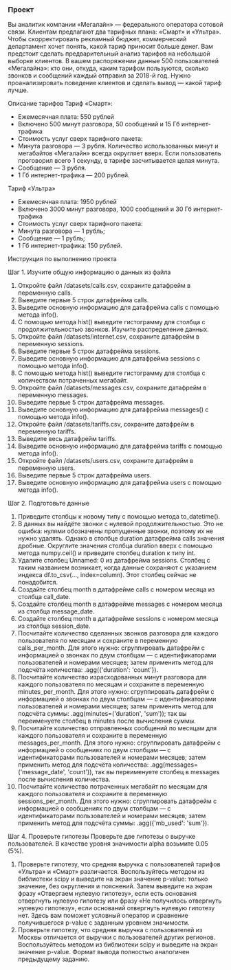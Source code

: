 ### Проект
Вы аналитик компании «Мегалайн» — федерального оператора сотовой связи. Клиентам предлагают два тарифных плана: «Смарт» и «Ультра». Чтобы скорректировать рекламный бюджет, коммерческий департамент хочет понять, какой тариф приносит больше денег.
Вам предстоит сделать предварительный анализ тарифов на небольшой выборке клиентов. В вашем распоряжении данные 500 пользователей «Мегалайна»: кто они, откуда, каким тарифом пользуются, сколько звонков и сообщений каждый отправил за 2018-й год. Нужно проанализировать поведение клиентов и сделать вывод — какой тариф лучше.

Описание тарифов
Тариф «Смарт»: 
* Ежемесячная плата: 550 рублей
* Включено 500 минут разговора, 50 сообщений и 15 Гб интернет-трафика
* Стоимость услуг сверх тарифного пакета:
* Минута разговора — 3 рубля. Количество использованных минут и мегабайтов «Мегалайн» всегда округляет вверх. Если пользователь проговорил всего 1 секунду, в тарифе засчитывается целая минута.
* Сообщение — 3 рубля.
* 1 Гб интернет-трафика — 200 рублей.


Тариф «Ультра»
* Ежемесячная плата: 1950 рублей
* Включено 3000 минут разговора, 1000 сообщений и 30 Гб интернет-трафика
* Стоимость услуг сверх тарифного пакета:
* Минута разговора — 1 рубль;
* Сообщение — 1 рубль;
* 1 Гб интернет-трафика: 150 рублей.

Инструкция по выполнению проекта

Шаг 1. Изучите общую информацию о данных из файла
1. Откройте файл /datasets/calls.csv, сохраните датафрейм в переменную calls.
2. Выведите первые 5 строк датафрейма calls.
3. Выведите основную информацию для датафрейма calls с помощью метода info().
4. С помощью метода hist() выведите гистограмму для столбца с продолжительностью звонков. Изучите распределение данных.
5. Откройте файл /datasets/internet.csv, сохраните датафрейм в переменную sessions.
6. Выведите первые 5 строк датафрейма sessions.
7. Выведите основную информацию для датафрейма sessions с помощью метода info(). 
8. С помощью метода hist() выведите гистограмму для столбца с количеством потраченных мегабайт.
9. Откройте файл /datasets/messages.csv, сохраните датафрейм в переменную messages.
10. Выведите первые 5 строк датафрейма messages.
11. Выведите основную информацию для датафрейма messages() с помощью метода info(). 
12. Откройте файл /datasets/tariffs.csv, сохраните датафрейм в переменную tariffs.
13. Выведите весь датафрейм tariffs.
14. Выведите основную информацию для датафрейма tariffs с помощью метода info().
15. Откройте файл /datasets/users.csv, сохраните датафрейм в переменную users.
16. Выведите первые 5 строк датафрейма users.
17. Выведите основную информацию для датафрейма users с помощью метода info().


Шаг 2. Подготовьте данные
1. Приведите столбцы к новому типу с помощью метода to_datetime().
2. В данных вы найдёте звонки с нулевой продолжительностью. Это не ошибка: нулями обозначены пропущенные звонки, поэтому их не нужно удалять.
Однако в столбце duration датафрейма calls значения дробные. Округлите значения столбца duration вверх с помощью метода numpy.ceil() и приведите столбец duration к типу int.
3. Удалите столбец Unnamed: 0 из датафрейма sessions. Столбец с таким названием возникает, когда данные сохраняют с указанием индекса df.to_csv(..., index=column). Этот столбец сейчас не понадобится.
4. Создайте столбец month в датафрейме calls с номером месяца из столбца call_date.
5. Создайте столбец month в датафрейме messages с номером месяца из столбца message_date.
6. Создайте столбец month в датафрейме sessions с номером месяца из столбца session_date.
7. Посчитайте количество сделанных звонков разговора для каждого пользователя по месяцам и сохраните в переменную calls_per_month. Для этого нужно: 
сгруппировать датафрейм с информацией о звонках по двум столбцам — с идентификаторами пользователей и номерами месяцев;
затем применить метод для подсчёта количества: .agg({'duration': 'count'}).
8. Посчитайте количество израсходованных минут разговора для каждого пользователя по месяцам и сохраните в переменную minutes_per_month. Для этого нужно:
сгруппировать датафрейм с информацией о звонках по двум столбцам — с идентификаторами пользователей и номерами месяцев;
затем применить метод для подсчёта суммы: .agg(minutes=('duration', 'sum')); так вы переименуете столбец в minutes после вычисления суммы.
9. Посчитайте количество отправленных сообщений по месяцам для каждого пользователя и сохраните в переменную messages_per_month. Для этого нужно:
сгруппировать датафрейм с информацией о сообщениях по двум столбцам — с идентификаторами пользователей и номерами месяцев;
затем применить метод для подсчёта количества: .agg(messages=('message_date', 'count')), так вы переименуете столбец в messages после вычисления количества.
10. Посчитайте количество потраченных мегабайт по месяцам для каждого пользователя и сохраните в переменную sessions_per_month. Для этого нужно:
сгруппировать датафрейм с информацией о сообщениях по двум столбцам — с идентификаторами пользователей и номерами месяцев;
затем применить метод для подсчёта суммы: .agg({'mb_used': 'sum'}).


Шаг 4. Проверьте гипотезы
Проверьте две гипотезы о выручке пользователей. В качестве уровня значимости alpha возьмите 0.05 (5%).

1. Проверьте гипотезу, что средняя выручка с пользователей тарифов «Ультра» и «Смарт» различается. Воспользуйтесь методом из библиотеки scipy и выведите на экран значение p-value: только значение, без округления и пояснений.
Затем выведите на экран фразу «Отвергаем нулевую гипотезу», если есть основания отвергнуть нулевую гипотезу или фразу «Не получилось отвергнуть нулевую гипотезу», если оснований отвергнуть нулевую гипотезу нет. Здесь вам поможет условный оператор и сравнение получившегося p-value с заданным уровнем значимости.
2. Проверьте гипотезу, что средняя выручка с пользователей из Москвы отличается от выручки с пользователей других регионов. Воспользуйтесь методом из библиотеки scipy и выведите на экран значение p-value. Формат вывода полностью аналогичен предыдущему заданию.
